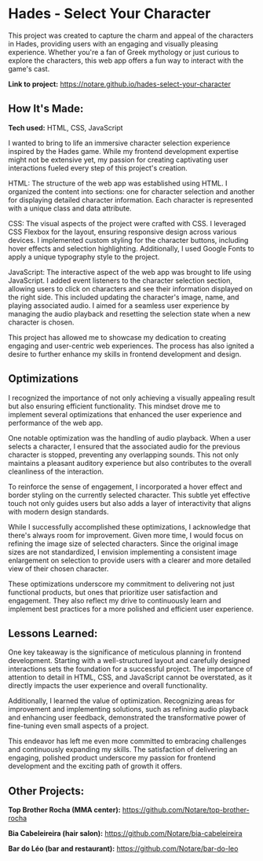 # Hades - Select Your Character

This project was created to capture the charm and appeal of the characters in Hades, providing users with an engaging and visually pleasing experience. Whether you're a fan of Greek mythology or just curious to explore the characters, this web app offers a fun way to interact with the game's cast.

**Link to project:** https://notare.github.io/hades-select-your-character

## How It's Made:

**Tech used:** HTML, CSS, JavaScript

I wanted to bring to life an immersive character selection experience inspired by the Hades game. While my frontend development expertise might not be extensive yet, my passion for creating captivating user interactions fueled every step of this project's creation.

HTML: The structure of the web app was established using HTML. I organized the content into sections: one for character selection and another for displaying detailed character information. Each character is represented with a unique class and data attribute.

CSS: The visual aspects of the project were crafted with CSS. I leveraged CSS Flexbox for the layout, ensuring responsive design across various devices. I implemented custom styling for the character buttons, including hover effects and selection highlighting. Additionally, I used Google Fonts to apply a unique typography style to the project.

JavaScript: The interactive aspect of the web app was brought to life using JavaScript. I added event listeners to the character selection section, allowing users to click on characters and see their information displayed on the right side. This included updating the character's image, name, and playing associated audio. I aimed for a seamless user experience by managing the audio playback and resetting the selection state when a new character is chosen.

This project has allowed me to showcase my dedication to creating engaging and user-centric web experiences. The process has also ignited a desire to further enhance my skills in frontend development and design.

## Optimizations

I recognized the importance of not only achieving a visually appealing result but also ensuring efficient functionality. This mindset drove me to implement several optimizations that enhanced the user experience and performance of the web app.

One notable optimization was the handling of audio playback. When a user selects a character, I ensured that the associated audio for the previous character is stopped, preventing any overlapping sounds. This not only maintains a pleasant auditory experience but also contributes to the overall cleanliness of the interaction.

To reinforce the sense of engagement, I incorporated a hover effect and border styling on the currently selected character. This subtle yet effective touch not only guides users but also adds a layer of interactivity that aligns with modern design standards.

While I successfully accomplished these optimizations, I acknowledge that there's always room for improvement. Given more time, I would focus on refining the image size of selected characters. Since the original image sizes are not standardized, I envision implementing a consistent image enlargement on selection to provide users with a clearer and more detailed view of their chosen character.

These optimizations underscore my commitment to delivering not just functional products, but ones that prioritize user satisfaction and engagement. They also reflect my drive to continuously learn and implement best practices for a more polished and efficient user experience.

## Lessons Learned:

One key takeaway is the significance of meticulous planning in frontend development. Starting with a well-structured layout and carefully designed interactions sets the foundation for a successful project. The importance of attention to detail in HTML, CSS, and JavaScript cannot be overstated, as it directly impacts the user experience and overall functionality.

Additionally, I learned the value of optimization. Recognizing areas for improvement and implementing solutions, such as refining audio playback and enhancing user feedback, demonstrated the transformative power of fine-tuning even small aspects of a project.

This endeavor has left me even more committed to embracing challenges and continuously expanding my skills. The satisfaction of delivering an engaging, polished product underscore my passion for frontend development and the exciting path of growth it offers.

## Other Projects:

**Top Brother Rocha (MMA center):** https://github.com/Notare/top-brother-rocha

**Bia Cabeleireira (hair salon):** https://github.com/Notare/bia-cabeleireira

**Bar do Léo (bar and restaurant):** https://github.com/Notare/bar-do-leo
